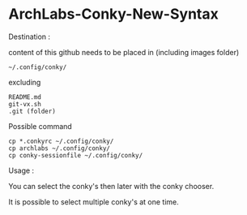# ArchLabs-Conky-New-Syntax

Destination : 

content of this github needs to be placed in  (including images folder)

	~/.config/conky/

excluding 

	README.md
	git-vx.sh
	.git (folder)

Possible command

	cp *.conkyrc ~/.config/conky/
	cp archlabs ~/.config/conky/
	cp conky-sessionfile ~/.config/conky/


Usage : 

You can select the conky's then later with the conky chooser.

It is possible to select multiple conky's at one time.

